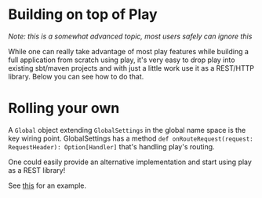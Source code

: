 # Building on top of Play

_Note: this is a somewhat advanced topic, most users safely can ignore this_

While one can really take advantage of most play features while building a full application from scratch using play, it's very easy to drop play into existing sbt/maven projects and with just a little work use it as a REST/HTTP library. Below you can see how to do that.

# Rolling your own

A ```Global``` object extending ```GlobalSettings``` in the global name space is the key wiring point. GlobalSettings has a method ``` def onRouteRequest(request: RequestHeader): Option[Handler] ``` that's handling play's routing. 

One could easily provide an alternative implementation and start using play as a REST library! 

See [this](https://github.com/typesafehub/play2-mini/blob/master/src/main/scala/com/typesafe/play/mini/Setup.scala) for an example.